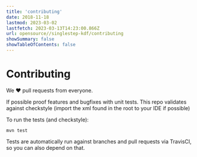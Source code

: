 ```yaml
---
title: 'contributing'
date: 2018-11-18
lastmod: 2023-03-02
lastfetch: 2023-03-13T14:23:00.866Z
url: opensource//singlestep-kdf/contributing
showSummary: false
showTableOfContents: false
---
```

# Contributing

We ❤ pull requests from everyone.

If possible proof features and bugfixes with unit tests.
This repo validates against checkstyle (import the xml found in the root to your IDE if possible)

To run the tests (and checkstyle):

```shell
mvn test
```

Tests are automatically run against branches and pull requests
via TravisCI, so you can also depend on that.
